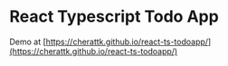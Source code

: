 # React Typescript Todo App

Demo at [https://cherattk.github.io/react-ts-todoapp/](https://cherattk.github.io/react-ts-todoapp/)
